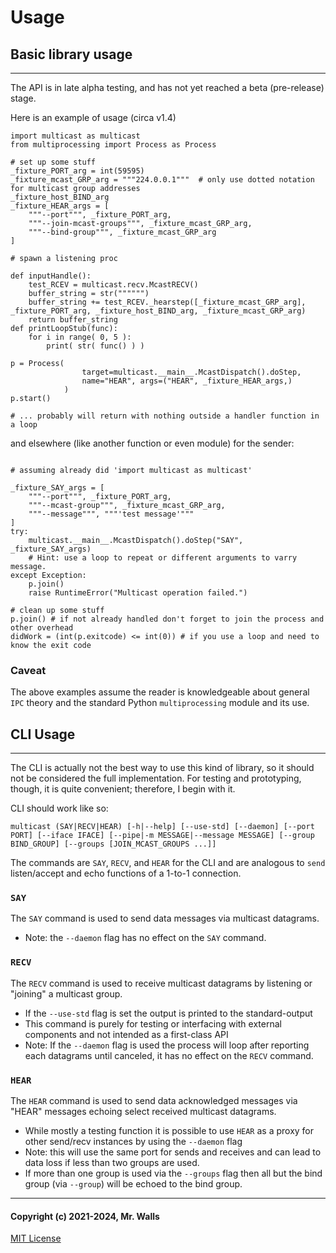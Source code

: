 # Usage


## Basic library usage
***

The API is in late alpha testing, and has not yet reached a beta (pre-release) stage.

Here is an example of usage (circa v1.4)

```python3
import multicast as multicast
from multiprocessing import Process as Process

# set up some stuff
_fixture_PORT_arg = int(59595)
_fixture_mcast_GRP_arg = """224.0.0.1"""  # only use dotted notation for multicast group addresses
_fixture_host_BIND_arg
_fixture_HEAR_args = [
	"""--port""", _fixture_PORT_arg,
	"""--join-mcast-groups""", _fixture_mcast_GRP_arg,
	"""--bind-group""", _fixture_mcast_GRP_arg
]

# spawn a listening proc

def inputHandle():
	test_RCEV = multicast.recv.McastRECV()
	buffer_string = str("""""")
	buffer_string += test_RCEV._hearstep([_fixture_mcast_GRP_arg], _fixture_PORT_arg, _fixture_host_BIND_arg, _fixture_mcast_GRP_arg)
	return buffer_string
def printLoopStub(func):
	for i in range( 0, 5 ):
		print( str( func() ) )

p = Process(
				target=multicast.__main__.McastDispatch().doStep,
				name="HEAR", args=("HEAR", _fixture_HEAR_args,)
			)
p.start()

# ... probably will return with nothing outside a handler function in a loop
```
and elsewhere (like another function or even module) for the sender:
```python3

# assuming already did 'import multicast as multicast'

_fixture_SAY_args = [
	"""--port""", _fixture_PORT_arg,
	"""--mcast-group""", _fixture_mcast_GRP_arg,
	"""--message""", """'test message'"""
]
try:
	multicast.__main__.McastDispatch().doStep("SAY", _fixture_SAY_args)
	# Hint: use a loop to repeat or different arguments to varry message.
except Exception:
	p.join()
	raise RuntimeError("Multicast operation failed.")

# clean up some stuff
p.join() # if not already handled don't forget to join the process and other overhead
didWork = (int(p.exitcode) <= int(0)) # if you use a loop and need to know the exit code

```
### Caveat
The above examples assume the reader is knowledgeable about general `IPC` theory and the standard Python `multiprocessing` module and its use.



## CLI Usage
***

The CLI is actually not the best way to use this kind of library, so it should not be considered the full implementation. For testing and prototyping, though, it is quite convenient; therefore, I begin with it.

CLI should work like so:

```plain
multicast (SAY|RECV|HEAR) [-h|--help] [--use-std] [--daemon] [--port PORT] [--iface IFACE] [--pipe|-m MESSAGE|--message MESSAGE] [--group BIND_GROUP] [--groups [JOIN_MCAST_GROUPS ...]]
```

The commands are `SAY`, `RECV`, and `HEAR` for the CLI and are analogous to `send` listen/accept and echo functions of a 1-to-1 connection.

### `SAY`

The `SAY` command is used to send data messages via multicast datagrams.
* Note: the `--daemon` flag has no effect on the `SAY` command.

### `RECV`

The `RECV` command is used to receive multicast datagrams by listening or "joining" a multicast group.
* If the `--use-std` flag is set the output is printed to the standard-output
* This command is purely for testing or interfacing with external components and not intended as a first-class API
* Note: If the `--daemon` flag is used the process will loop after reporting each datagrams until canceled, it has no effect on the `RECV` command.

### `HEAR`

The `HEAR` command is used to send data acknowledged messages via "HEAR" messages echoing select received multicast datagrams.
* While mostly a testing function it is possible to use `HEAR` as a proxy for other send/recv instances by using the `--daemon` flag
* Note: this will use the same port for sends and receives and can lead to data loss if less than two groups are used.
* If more than one group is used via the `--groups` flag then all but the bind group (via `--group`) will be echoed to the bind group.


***
#### Copyright (c) 2021-2024, Mr. Walls
[MIT License](https://github.com/reactive-firewall/multicast/blob/stable/LICENSE.md)
